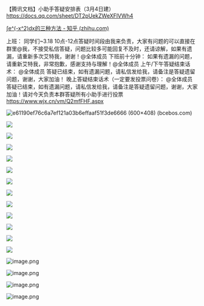 【腾讯文档】小助手答疑安排表（3月4日建）
https://docs.qq.com/sheet/DT2pUekZWeXFlVWh4

[∫e^(-x^2)dx的三种方法 - 知乎 (zhihu.com)](https://zhuanlan.zhihu.com/p/146348325)

上班：
同学们~3.18 10点-12点答疑时间段由我来负责，大家有问题的可以直接在群里@我，不接受私信答疑，问题比较多可能回复不及时，还请谅解，如果有遗漏，请重新多次艾特我，谢谢！@全体成员 
下班前十分钟：
如果有遗漏的问题，请重新艾特我，非常抱歉，感谢支持与理解！@全体成员
上午/下午答疑结束话术：
@全体成员
答疑已结束，如有遗漏问题，请私信发给我，请备注是答疑遗留问题，谢谢，大家加油！
晚上答疑结束话术（一定要发投票问卷）：
@全体成员
答疑已结束，如有遗漏问题，请私信发给我，请备注是答疑遗留问题，谢谢，大家加油！请对今天负责本群答疑所有小助手进行投票 https://www.wjx.cn/vm/Q2mfFHF.aspx

![e61190ef76c6a7ef121a03b6effaaf51f3de6666 (600×408) (bcebos.com)](https://iknow-pic.cdn.bcebos.com/e61190ef76c6a7ef121a03b6effaaf51f3de6666?x-bce-process=image%2Fresize%2Cm_lfit%2Cw_600%2Ch_800%2Climit_1%2Fquality%2Cq_85%2Fformat%2Cf_auto)

![](https://i0.hdslb.com/bfs/album/e0422b75fc737f177ab8114aed8ee0a6afbbb332.png)

![](http://ra4g5hs20.hn-bkt.clouddn.com/202204111749528.png)

![](https://i0.hdslb.com/bfs/album/3f587deabfa804e24089ee1283e22abeb398fec2.png)

![](https://i0.hdslb.com/bfs/album/d59a2168186dad98c8128cbccf4d578573a3c578.png)

![](https://i0.hdslb.com/bfs/album/0b75a444bc4444be2fe87a233665a7f999833a85.png)

![](https://i0.hdslb.com/bfs/album/c6271d3a99dc3a43cd9520c2f859d7d3393d9f45.png)

![](https://i0.hdslb.com/bfs/album/4e1d49da2447649c6272195c7bb63c6fff6b1f74.png)

![](https://i0.hdslb.com/bfs/album/9ec18d8384af16d57d2df21eaccbdabc94591a7e.png)

![](https://i0.hdslb.com/bfs/album/87e54851254a0adae085ff13761e7611a9f12ecc.png)

![](https://i0.hdslb.com/bfs/album/b36a31e68923c7fc3b60590e7c7bcbb296828787.png)

![](https://i0.hdslb.com/bfs/album/90a945fee929b21cefd8d52160660a5cbdb85128.png)

![](https://i0.hdslb.com/bfs/album/0393d7cd4ec0d45fd0de3dbfac80acd4a6b7996d.png)

![image.png](https://pic.rmb.bdstatic.com/bjh/05163da1541abfe7f478806bd65734fe.jpeg)

![image.png](https://pic7.58cdn.com.cn/nowater/webim/big/n_v2fb722c29c47347689b779c279ead6a4a.png)

![image.png](https://pic7.58cdn.com.cn/nowater/webim/big/n_v29f974c3c9ada45dd838e66d89bf1d05a.png)

![image.png](https://pic7.58cdn.com.cn/nowater/webim/big/n_v230b90a211bd54c7ab5ba8b104328fb7f.png)